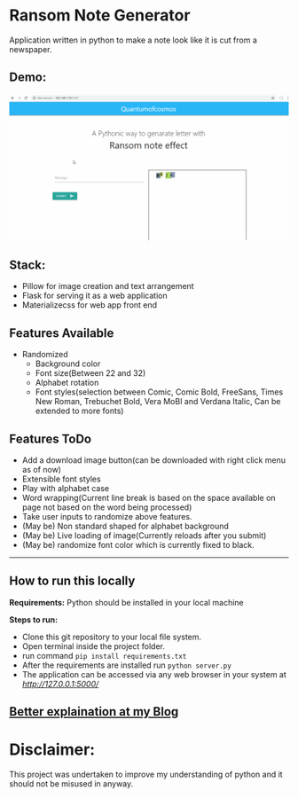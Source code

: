 # Ransom Note Generator

Application written in python to make a note look like it is cut from a newspaper.

## Demo:
![GUI of application](./static/ransom.gif)

## Stack:
* Pillow for image creation and text arrangement
* Flask for serving it as a web application
* Materializecss for web app front end

## Features Available
* Randomized
  * Background color
  * Font size(Between 22 and 32)
  * Alphabet rotation
  * Font styles(selection between Comic, Comic Bold, FreeSans, Times New Roman, Trebuchet Bold, Vera MoBI and Verdana Italic, Can be extended to more fonts)

## Features ToDo
* Add a download image button(can be downloaded with right click menu as of now)
* Extensible font styles
* Play with alphabet case
* Word wrapping(Current line break is based on the space available on page not based on the word being processed)
* Take user inputs to randomize above features.
* (May be) Non standard shaped for alphabet background 
* (May be) Live loading of image(Currently reloads after you submit)
* (May be) randomize font color which is currently fixed to black.
****
## How to run this locally
**Requirements:**  Python should be installed in your local machine

**Steps to run:**
* Clone this git repository to your local file system.
* Open terminal inside the project folder.
* run command `pip install requirements.txt`
* After the requirements are installed run `python server.py`
* The application can be accessed via any web browser in your system at *http://127.0.0.1:5000/*

## [Better explaination at my Blog](https://quantumofcosmos.github.io/2019-04-07-Ransom-Note-Genarator/)

# Disclaimer:
This project was undertaken to improve my understanding of python and it should not be misused in anyway.
